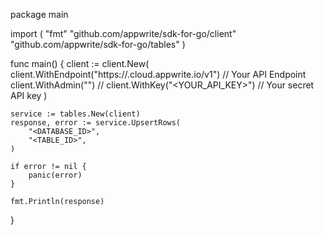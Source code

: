 package main

import (
    "fmt"
    "github.com/appwrite/sdk-for-go/client"
    "github.com/appwrite/sdk-for-go/tables"
)

func main() {
    client := client.New(
        client.WithEndpoint("https://<REGION>.cloud.appwrite.io/v1") // Your API Endpoint
        client.WithAdmin("") // 
        client.WithKey("<YOUR_API_KEY>") // Your secret API key
    )

    service := tables.New(client)
    response, error := service.UpsertRows(
        "<DATABASE_ID>",
        "<TABLE_ID>",
    )

    if error != nil {
        panic(error)
    }

    fmt.Println(response)
}
